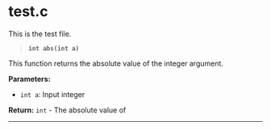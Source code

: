 # test.c

This is the test file.

> **`int abs(int a)`**

This function returns the absolute value of the integer argument.

**Parameters:**

- `int a`: Input integer

**Return:** `int` - The absolute value of

---

